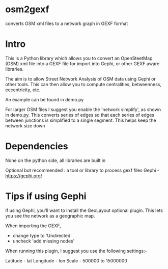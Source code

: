 osm2gexf
========

converts OSM xml files to a network graph in GEXF format

Intro
=====
This is a Python library which allows you to convert an OpenSteetMap (OSM) xml file into a GEXF file for import into Gephi, or other GEXF aware libraries.

The aim is to allow Street Network Analysis of OSM data using Gephi or other tools. 
This can then allow you to compute centralities, betweenness, eccentricity, etc.

An example can be found in demo.py

For larger OSM files I suggest you enable the 'network simplify', as shown in demo.py. 
This converts series of edges so that each series of edges between junctions is simplified to a single segment. 
This helps keep the network size down

Dependencies
============
None on the python side, all libraries are built in

Optional but recommended : a tool or library to process gexf files
Gephi - https://gephi.org/

Tips if using Gephi
===================

If using Gephi, you'll want to install the GeoLayout optional plugin.
This lets you see the network as a geographic map.

When importing the GEXF,

- change type to 'Undirected'
- uncheck 'add missing nodes'

When running this plugin, I suggest you use the following settings:-

Latitude - lat
Longitude - lon
Scale - 500000 to 15000000

